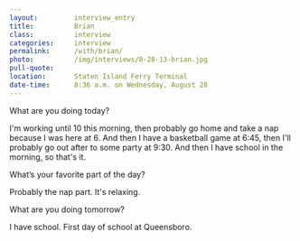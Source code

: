 ```yaml
---
layout:         interview_entry
title:          Brian
class:          interview
categories:     interview
permalink:      /with/brian/
photo:          /img/interviews/8-28-13-brian.jpg
pull-quote:
location:       Staten Island Ferry Terminal
date-time:      8:36 a.m. on Wednesday, August 28
---
```


<p class="question">What are you doing today?</p>
<p>I'm working until 10 this morning, then probably go home and take a nap because I was here at 6. And then I have a basketball game at 6:45, then I'll probably go out after to some party at 9:30. And then I have school in the morning, so that's it.</p>

<p class="question">What’s your favorite part of the day?</p>
<p>Probably the nap part. It's relaxing. </p>

<p class="question">What are you doing tomorrow?</p>
<p>I have school. First day of school at Queensboro.</p>
